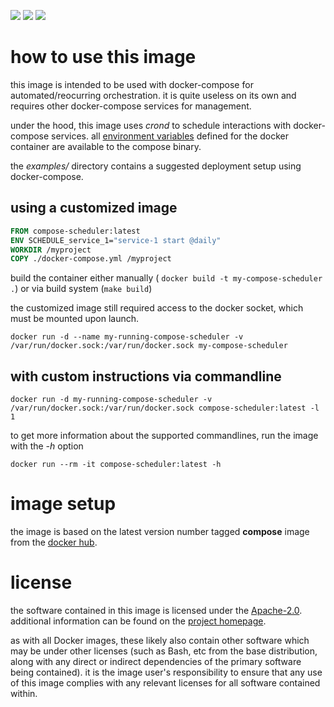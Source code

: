 
[microbadger]: https://microbadger.com/images/uip9av6y/compose-scheduler
[docker hub]: https://hub.docker.com/r/docker/compose/
[Apache-2.0]: https://www.apache.org/licenses/LICENSE-2.0
[project homepage]: https://github.com/docker/compose
[environment variables]: https://docs.docker.com/compose/reference/envvars/

[![](https://images.microbadger.com/badges/image/uip9av6y/compose-scheduler.svg)][microbadger]
[![](https://images.microbadger.com/badges/version/uip9av6y/compose-scheduler.svg)][microbadger]
[![](https://images.microbadger.com/badges/commit/uip9av6y/compose-scheduler.svg)][microbadger]

# how to use this image

this image is intended to be used with docker-compose
for automated/reocurring orchestration. it is quite useless on its
own and requires other docker-compose services for management.

under the hood, this image uses *crond* to schedule interactions
with docker-compose services. all [environment variables] defined
for the docker container are available to the compose binary.

the *examples/* directory contains a suggested deployment setup
using docker-compose.

## using a customized image

```dockerfile
FROM compose-scheduler:latest
ENV SCHEDULE_service_1="service-1 start @daily"
WORKDIR /myproject
COPY ./docker-compose.yml /myproject
```

build the container either manually ( `docker build -t my-compose-scheduler .`) or via build system (`make build`)

the customized image still required access to the docker socket,
which must be mounted upon launch.

`docker run -d --name my-running-compose-scheduler
  -v /var/run/docker.sock:/var/run/docker.sock
  my-compose-scheduler`

## with custom instructions via commandline

`docker run -d my-running-compose-scheduler
  -v /var/run/docker.sock:/var/run/docker.sock
  compose-scheduler:latest
  -l 1`

to get more information about the supported commandlines,
run the image with the *-h* option

`docker run --rm -it compose-scheduler:latest -h`

# image setup

the image is based on the latest version number tagged
**compose** image from the [docker hub][].

# license

the software contained in this image is licensed under the
[Apache-2.0][]. additional information can be found on the
[project homepage][].

as with all Docker images, these likely also contain other
software which may be under other licenses (such as Bash, etc
from the base distribution, along with any direct or indirect
dependencies of the primary software being contained).
it is the image user's responsibility to ensure that any use of
this image complies with any relevant licenses for all software
contained within.